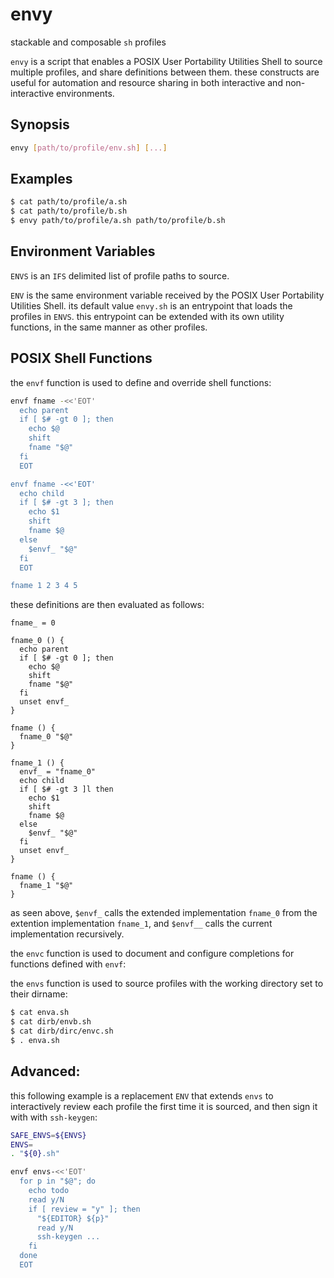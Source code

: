 # envy
stackable and composable `sh` profiles

`envy` is a script that enables a POSIX User Portability Utilities Shell to source multiple profiles, and share definitions between them.
these constructs are useful for automation and resource sharing in both interactive and non-interactive environments.

## Synopsis

```sh
envy [path/to/profile/env.sh] [...]
```

## Examples

```sh
$ cat path/to/profile/a.sh
$ cat path/to/profile/b.sh
$ envy path/to/profile/a.sh path/to/profile/b.sh
```

## Environment Variables

`ENVS` is an `IFS` delimited list of profile paths to source.

`ENV` is the same environment variable received by the POSIX User Portability Utilities Shell.
its default value `envy.sh` is an entrypoint that loads the profiles in `ENVS`.
this entrypoint can be extended with its own utility functions, in the same manner as other profiles.

## POSIX Shell Functions

the `envf` function is used to define and override shell functions:

```sh
envf fname -<<'EOT'
  echo parent
  if [ $# -gt 0 ]; then
    echo $@
    shift
    fname "$@"
  fi
  EOT

envf fname -<<'EOT'
  echo child
  if [ $# -gt 3 ]; then
    echo $1
    shift
    fname $@
  else
    $envf_ "$@"
  fi
  EOT

fname 1 2 3 4 5
```

these definitions are then evaluated as follows:

```
fname_ = 0

fname_0 () {
  echo parent
  if [ $# -gt 0 ]; then
    echo $@
    shift
    fname "$@"
  fi
  unset envf_
}

fname () {
  fname_0 "$@"
}

fname_1 () {
  envf_ = "fname_0"
  echo child
  if [ $# -gt 3 ]l then
    echo $1
    shift
    fname $@
  else
    $envf_ "$@"
  fi
  unset envf_
}

fname () {
  fname_1 "$@"
}
```

as seen above, `$envf_` calls the extended implementation `fname_0` from the extention implementation `fname_1`, and `$envf__` calls the current implementation recursively.

the `envc` function is used to document and configure completions for functions defined with `envf`:

the `envs` function is used to source profiles with the working directory set to their dirname:

```sh
$ cat enva.sh
$ cat dirb/envb.sh
$ cat dirb/dirc/envc.sh
$ . enva.sh

```

## Advanced:

this following example is a replacement `ENV` that extends `envs` to interactively review each profile the first time it is sourced, and then sign it with with `ssh-keygen`:

```sh
SAFE_ENVS=${ENVS}
ENVS=
. "${0}.sh"

envf envs-<<'EOT'
  for p in "$@"; do
    echo todo
    read y/N
    if [ review = "y" ]; then
      "${EDITOR} ${p}"
      read y/N
      ssh-keygen ...
    fi
  done
  EOT
```
